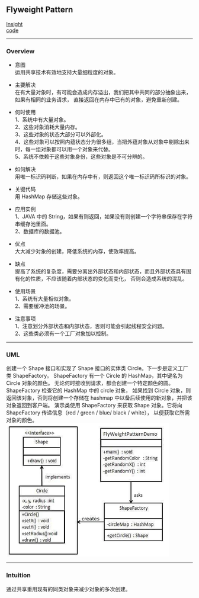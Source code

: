 ## Flyweight Pattern
[Insight](https://www.runoob.com/design-pattern/flyweight-pattern.html)  
[code](https://github.com/wan-h/BrainpowerCode/blob/master/DesignPatterns/FlyweightPattern.py)

---
### Overview  
* 意图  
运用共享技术有效地支持大量细粒度的对象。

* 主要解决  
在有大量对象时，有可能会造成内存溢出，我们把其中共同的部分抽象出来，如果有相同的业务请求，
直接返回在内存中已有的对象，避免重新创建。

* 何时使用  
1、系统中有大量对象。   
2、这些对象消耗大量内存。   
3、这些对象的状态大部分可以外部化。   
4、这些对象可以按照内蕴状态分为很多组，当把外蕴对象从对象中剔除出来时，每一组对象都可以用一个对象来代替。   
5、系统不依赖于这些对象身份，这些对象是不可分辨的。

* 如何解决  
用唯一标识码判断，如果在内存中有，则返回这个唯一标识码所标识的对象。

* 关键代码  
用 HashMap 存储这些对象。

* 应用实例  
1、JAVA 中的 String，如果有则返回，如果没有则创建一个字符串保存在字符串缓存池里面。   
2、数据库的数据池。

* 优点  
大大减少对象的创建，降低系统的内存，使效率提高。

* 缺点  
提高了系统的复杂度，需要分离出外部状态和内部状态，而且外部状态具有固有化的性质，不应该随着内部状态的变化而变化，
否则会造成系统的混乱。

* 使用场景  
1、系统有大量相似对象。   
2、需要缓冲池的场景。

* 注意事项  
1、注意划分外部状态和内部状态，否则可能会引起线程安全问题。   
2、这些类必须有一个工厂对象加以控制。

---
### UML  
创建一个 Shape 接口和实现了 Shape 接口的实体类 Circle。下一步是定义工厂类 ShapeFactory。
ShapeFactory 有一个 Circle 的 HashMap，其中键名为 Circle 对象的颜色。
无论何时接收到请求，都会创建一个特定颜色的圆。ShapeFactory 检查它的 HashMap 中的 circle 对象，
如果找到 Circle 对象，则返回该对象，否则将创建一个存储在 hashmap 中以备后续使用的新对象，并把该对象返回到客户端。
演示类使用 ShapeFactory 来获取 Shape 对象。它将向 ShapeFactory 传递信息（red / green / blue/ black / white），
以便获取它所需对象的颜色。  
![](src/UML_0.png)  

---
### Intuition  
通过共享重用现有的同类对象来减少对象的多次创建。
